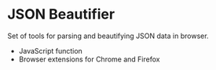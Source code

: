 # JSON Beautifier

Set of tools for parsing and beautifying JSON data in browser.
* JavaScript function
* Browser extensions for Chrome and Firefox
